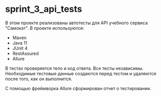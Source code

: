 # sprint_3_api_tests
В этом проекте реализованы автотесты для API учебного сервиса "Самокат". В проекте используются:

- Maven
- Java 11
- JUnit 4
- RestAssured
- Allure

В тестах проверяется тело и код ответа.
Все тесты независимы.
Необходимые тестовые данные создаются перед тестом и удаляются после того, как он выполнится.

С помощью фреймворка Allure сформирован отчет о тестировании.
